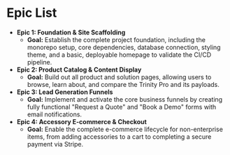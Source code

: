 # Epic List

* **Epic 1: Foundation & Site Scaffolding**
    * **Goal:** Establish the complete project foundation, including the monorepo setup, core dependencies, database connection, styling theme, and a basic, deployable homepage to validate the CI/CD pipeline.
* **Epic 2: Product Catalog & Content Display**
    * **Goal:** Build out all product and solution pages, allowing users to browse, learn about, and compare the Trinity Pro and its payloads.
* **Epic 3: Lead Generation Funnels**
    * **Goal:** Implement and activate the core business funnels by creating fully functional "Request a Quote" and "Book a Demo" forms with email notifications.
* **Epic 4: Accessory E-commerce & Checkout**
    * **Goal:** Enable the complete e-commerce lifecycle for non-enterprise items, from adding accessories to a cart to completing a secure payment via Stripe.